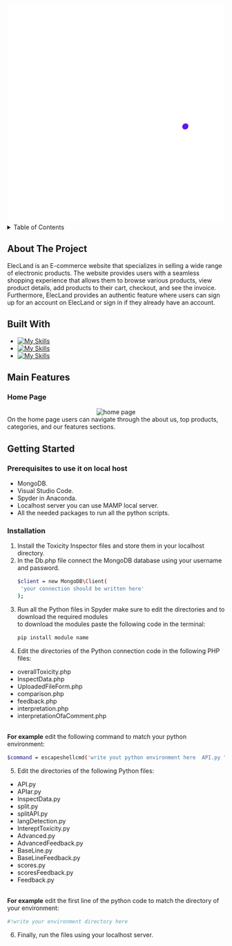 <!-- PROJECT LOGO -->
<div align="center">
  <a href="https://github.com/4lena/ElecLand">
    <img src="ElecLand.png" alt="Logo">
  </a>
</div>

<!-- TABLE OF CONTENTS -->
<details>
  <summary>Table of Contents</summary>
  <ol>
    <li>
      <a href="#about-the-project">About The Project</a>
    </li>
    <li>
      <a href="#built-with">Built With</a>
    </li>
    <li>
      <a href="#main-features">Main Features</a>
    </li>
    <li>  
      <a href="#getting-started">Getting Started</a>
      <ul>
        <li><a href="#prerequisites">Prerequisites</a></li>
        <li><a href="#installation">Installation</a></li>
      </ul>
    </li>
  </ol>
</details>

<!-- introduction -->
## About The Project

ElecLand is an E-commerce website that specializes in selling a wide range of electronic products. The website 
provides users with a seamless shopping experience that allows them to browse various products, view product details, 
add products to their cart, checkout, and see the invoice. Furthermore, ElecLand provides an authentic feature where users can sign up for an 
account on ElecLand or sign in if they already have an account.

<!-- technology -->
## Built With

* [![My Skills](https://skills.thijs.gg/icons?i=bootstrap,html,css)](https://skills.thijs.gg)
* [![My Skills](https://skills.thijs.gg/icons?i=js,jquery,mysql)](https://skills.thijs.gg)
* [![My Skills](https://skills.thijs.gg/icons?i=php,laravel)](https://skills.thijs.gg)

<!-- technology -->
## Main Features

### Home Page
<div align="center">
  <img src="media/1.gif" width="50%" alt="home page">
</div>
On the home page users can navigate through the about us, top products, categories, and our features sections.


<!-- GETTING STARTED -->
## Getting Started


### Prerequisites to use it on local host

* MongoDB.
* Visual Studio Code.
* Spyder in Anaconda.
* Localhost server you can use MAMP local server.
* All the needed packages to run all the python scripts.

### Installation

1. Install the Toxicity Inspector files and store them in your localhost directory.
2. In the Db.php file connect the MongoDB database using your username and password.
   ```sh
   $client = new MongoDB\Client(
    'your connection should be written here'
   );
   ```
3. Run all the Python files in Spyder make sure to edit the directories and to download the required modules <br>to download the modules paste the following code in the terminal:
   ```sh
   pip install module name
   ```
4. Edit the directories of the Python connection code in the following PHP files:
* overallToxicity.php
* InspectData.php
* UploadedFileForm.php
* comparison.php
* feedback.php
* interpretation.php
* interpretationOfaComment.php

<br>**For example** edit the following command to match your python environment:
   ```sh
   $command = escapeshellcmd('write yout python environment here  API.py "'.$UploadedFile.'" "'.$fileID.'"');
   ```
5. Edit the directories of the following Python files:
* API.py
* APIar.py
* InspectData.py
* split.py
* splitAPI.py
* langDetection.py
* IntereptToxicity.py
* Advanced.py
* AdvancedFeedback.py
* BaseLine.py
* BaseLineFeedback.py
* scores.py
* scoresFeedback.py
* Feedback.py

<br>**For example** edit the first line of the python code to match the directory of your environment:
   ```sh
   #!write your environment directory here
   ```
6. Finally, run the files using your localhost server.





